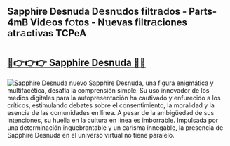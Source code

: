 ## Sapphire Desnuda D𝚎sn𝚞dos filtr𝚊dos - Parts-4mB Vid𝚎os f𝚘tos - N𝚞evas filtr𝚊ciones atr𝚊ctivas TCPeA

# <h2><a href="http://mbe6ug.tromn.icu/?c=Sapphire+Desnuda">🔗👉👉👉 Sapphire Desnuda 🔗🔗</a></h2>

[![Sapphire Desnuda nuevo](https://i.imgur.com/pEAQMta.gif)](http://mbe6ug.tromn.icu/?c=Sapphire+Desnuda)
Sapphire Desnuda, una figura enigmática y multifacética, desafía la comprensión simple. Su uso innovador de los medios digitales para la autopresentación ha cautivado y enfurecido a los críticos, estimulando debates sobre el consentimiento, la moralidad y la esencia de las comunidades en línea. A pesar de la ambigüedad de sus intenciones, su huella en la cultura en línea es imborrable. Impulsada por una determinación inquebrantable y un carisma innegable, la presencia de Sapphire Desnuda en el universo virtual no tiene paralelo.
